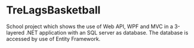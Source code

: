 # TreLagsBasketball

School project which shows the use of Web API, WPF and MVC in a 3-layered .NET application with an SQL server as database. The database is accessed by use of Entity Framework.
